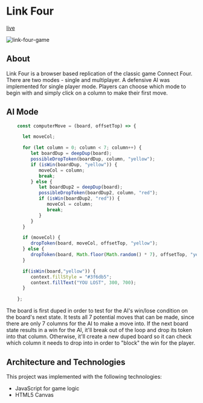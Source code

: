 # Link Four
[live](https://liyiy.github.io/link-four/)

![link-four-game](https://i.imgur.com/XxMm9p6.png)
## About 
Link Four is a browser based replication of the classic game Connect Four. There are two modes - single and multiplayer. 
A defensive AI was implemented for single player mode. Players can choose which mode to begin with and simply click on a column 
to make their first move.     
## AI Mode
```javascript
    const computerMove = (board, offsetTop) => {

      let moveCol;

      for (let column = 0; column < 7; column++) {
         let boardDup = deepDup(board);
         possibleDropToken(boardDup, column, "yellow");
         if (isWin(boardDup, "yellow")) {
            moveCol = column;
            break;
         } else {
            let boardDup2 = deepDup(board);
            possibleDropToken(boardDup2, column, "red");
            if (isWin(boardDup2, "red")) {
               moveCol = column;
               break;
            }
         }
      }

      if (moveCol) {
         dropToken(board, moveCol, offsetTop, "yellow");
      } else {
         dropToken(board, Math.floor(Math.random() * 7), offsetTop, "yellow");
      }

      if(isWin(board,"yellow")) {
         context.fillStyle = "#3f6db5";
         context.fillText("YOU LOST", 300, 700);
      }

    };
 ```
<!---![comuter-move](https://i.imgur.com/LYnsXra.png)--->

The board is first duped in order to test for the AI's win/lose condition on the board's next state. It tests all 7 potential moves that can be made, since there are only 7 columns for the AI to make a move into. If the next board state results in a win for the AI, it'll break out of the loop and drop its token into that column. Otherwise, it'll create a new duped board so it can check which column it needs to drop into in order to "block" the win for the player.  
## Architecture and Technologies 
This project was implemented with the following technologies:
* JavaScript for game logic
* HTML5 Canvas 



